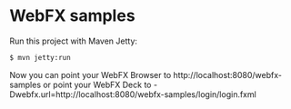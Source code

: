 WebFX samples
=====
Run this project with Maven Jetty:
```bash
$ mvn jetty:run
```

Now you can point your WebFX Browser to http://localhost:8080/webfx-samples or point your WebFX Deck to -Dwebfx.url=http://localhost:8080/webfx-samples/login/login.fxml
